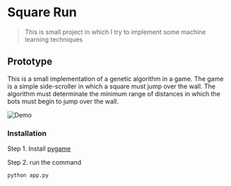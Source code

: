 # Square Run
> This is small project in which I try to implement some machine learning techniques
## Prototype
This is a small implementation of a genetic algorithm in a game.
The game is a simple side-scroller in which a square must jump over the wall.
The algorithm must determinate the minimum range of distances in which the bots must begin to jump over the wall.

![Demo](https://media.giphy.com/media/35CoiaQrslZT08GbNf/giphy.gif)

### Installation
Step 1. Install [pygame](https://www.pygame.org/wiki/GettingStarted#Pygame%20Installation)

Step 2. run the command
```bash
python app.py
```

